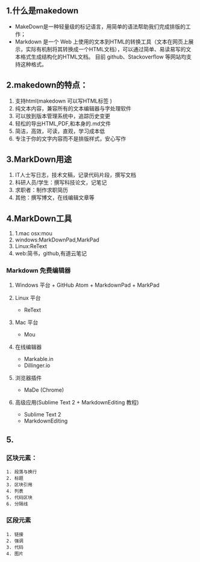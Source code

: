 ## 1.什么是makedown
+ MakeDown是一种轻量级的标记语言，用简单的语法帮助我们完成排版的工作；
+ Markdown 是一个 Web 上使用的文本到HTML的转换工具（文本在网页上展示，实际有机制将其转换成一个HTML文档），可以通过简单、易读易写的文本格式生成结构化的HTML文档。
目前 github、Stackoverflow 等网站均支持这种格式。

## 2.makedown的特点：
  1. 支持html(makedown 可以写HTML标签 )
  1. 纯文本内容，兼容所有的文本编辑器与字处理软件
  2. 可以放到版本管理系统中，追踪历史变更
  3. 轻松的导出HTML,PDF,和本身的.md文件
  4. 简洁，高效，可读，直观，学习成本低
  5. 专注于你的文字内容而不是排版样式，安心写作

## 3.MarkDown用途
  1. IT人士写日志，技术文稿，记录代码片段，撰写文档
  2. 科研人员/学生：撰写科技论文，记笔记
  3. 求职者：制作求职简历
  4. 其他：撰写博文，在线编辑文章等
 
 ## 4.MarkDown工具
  1. 1.mac osx:mou
  2. windows:MarkDownPad,MarkPad
  3. Linux:ReText
  4. web:简书，github,有道云笔记
  
### Markdown 免费编辑器
  1. Windows 平台
    + GitHub Atom
    + MarkdownPad
    + MarkPad
  2. Linux 平台
     + ReText
  3. Mac 平台
     + Mou
  4. 在线编辑器
      + Markable.in
      + Dillinger.io
  5. 浏览器插件
      + MaDe (Chrome)
  6. 高级应用(Sublime Text 2 + MarkdownEditing 教程)

     + Sublime Text 2
     + MarkdownEditing
       
## 5.
### 区块元素：
    1. 段落与换行
    2. 标题
    3. 区块引用
    4. 列表
    5. 代码区块
    6. 分隔线
### 区段元素
    1. 链接
    2. 强调
    3. 代码
    4. 图片
  
  
  
  
  
  
